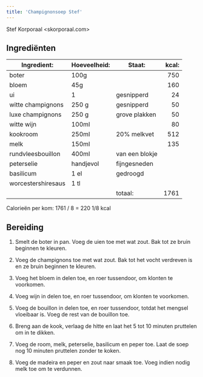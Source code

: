 ```yaml
---
title: 'Champignonsoep Stef'
---
```


Stef Korporaal <skorporaal.com>

## Ingrediënten

| Ingredient:        | Hoeveelheid: | Staat:         | kcal: |
| ------------------ | ------------ | -------------- | ----: |
| boter              | 100g         |                |   750 |
| bloem              | 45g          |                |   160 |
| ui                 | 1            | gesnipperd     |    24 |
| witte champignons  | 250 g        | gesnipperd     |    50 |
| luxe champignons   | 250 g        | grove plakken  |    50 |
| witte wijn         | 100ml        |                |    80 |
| kookroom           | 250ml        | 20% melkvet    |   512 |
| melk               | 150ml        |                |   135 |
| rundvleesbouillon  | 400ml        | van een blokje |       |
| peterselie         | handjevol    | fijngesneden   |       |
| basilicum          | 1 el         | gedroogd       |       |
| worcestershiresaus | 1 tl         |                |       |
|                    |              | totaal:        |  1761 |

Calorieën per kom: 1761 / 8 = 220 1/8 kcal

## Bereiding

1. Smelt de boter in pan. Voeg de uien toe met wat zout. Bak tot ze bruin beginnen te kleuren.

1. Voeg de champignons toe met wat zout. Bak tot het vocht verdreven is en ze bruin beginnen te kleuren.

1. Voeg het bloem in delen toe, en roer tussendoor, om klonten te voorkomen.

1. Voeg wijn in delen toe, en roer tussendoor, om klonten te voorkomen.

1. Voeg de bouillon in delen toe, en roer tussendoor, totdat het mengsel vloeibaar is. Voeg de rest van de bouillon toe.

1. Breng aan de kook, verlaag de hitte en laat het 5 tot 10 minuten pruttelen om in te dikken.

1. Voeg de room, melk, peterselie, basilicum en peper toe. Laat de soep nog 10 minuten pruttelen zonder te koken.

1. Voeg de madeira en peper en zout naar smaak toe. Voeg indien nodig melk toe om te verdunnen.
